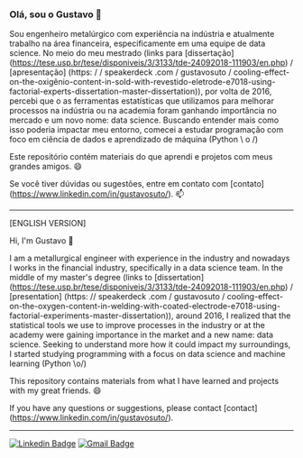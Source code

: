 ### Olá, sou o Gustavo 👋

Sou engenheiro metalúrgico com experiência na indústria e atualmente trabalho na área financeira, especificamente em uma equipe de data science. No meio do meu mestrado (links para [dissertação] (https://tese.usp.br/tese/disponiveis/3/3133/tde-24092018-111903/en.php) / [apresentação] (https: / / speakerdeck .com / gustavosuto / cooling-effect-on-the-oxigênio-content-in-sold-with-revestido-eletrode-e7018-using-factorial-experts-dissertation-master-dissertation)), por volta de 2016, percebi que o as ferramentas estatísticas que utilizamos para melhorar processos na indústria ou na academia foram ganhando importância no mercado e um novo nome: data science.
Buscando entender mais como isso poderia impactar meu entorno, comecei a estudar programação com foco em ciência de dados e aprendizado de máquina (Python \ o /)

Este repositório contém materiais do que aprendi e projetos com meus grandes amigos. 😄

Se você tiver dúvidas ou sugestões, entre em contato com [contato] (https://www.linkedin.com/in/gustavosuto/). 📫

---

[ENGLISH VERSION]

Hi, I'm Gustavo 👋

I am a metallurgical engineer with experience in the industry and nowadays I works in the financial industry, specifically in a data science team. In the middle of my master's degree (links to [dissertation] (https://tese.usp.br/tese/disponiveis/3/3133/tde-24092018-111903/en.php) / [presentation] (https: // speakerdeck .com / gustavosuto / cooling-effect-on-the-oxygen-content-in-welding-with-coated-electrode-e7018-using-factorial-experiments-master-dissertation)), around 2016, I realized that the statistical tools we use to improve processes in the industry or at the academy were gaining importance in the market and a new name: data science.
Seeking to understand more how it could impact my surroundings, I started studying programming with a focus on data science and machine learning (Python \o/)

This repository contains materials from what I have learned and projects with my great friends. 😄

If you have any questions or suggestions, please contact [contact] (https://www.linkedin.com/in/gustavosuto/).

---

[![Linkedin Badge](https://img.shields.io/badge/-LinkedIn-blue?style=flat-square&logo=Linkedin&logoColor=white&link=https://www.linkedin.com/in/gustavosuto/)](https://www.linkedin.com/in/gustavosuto/)
[![Gmail Badge](https://img.shields.io/badge/-Gmail-critical?style=flat-square&logo=Gmail&logoColor=white&link=mailto:guyrux@gmail.com)](mailto:guyrux@gmail.com)


<!--TODO: Um dia, adicionar essa badge do DEV.to
<a href="https://dev.to/guyrux">
  <img src="https://d2fltix0v2e0sb.cloudfront.net/dev-badge.svg" alt="Gustavo Suto's DEV Profile" height="30" width="30">
</a>
-->

<!--
**guyrux/guyrux** is a ✨ _special_ ✨ repository because its `README.md` (this file) appears on your GitHub profile.

Here are some ideas to get you started:

- 🔭 I’m currently working on ...
- 🌱 I’m currently learning ...
- 👯 I’m looking to collaborate on ...
- 🤔 I’m looking for help with ...
- 💬 Ask me about ...
- 📫 How to reach me: ...
- 😄 Pronouns: ...
- ⚡ Fun fact: ...
-->
